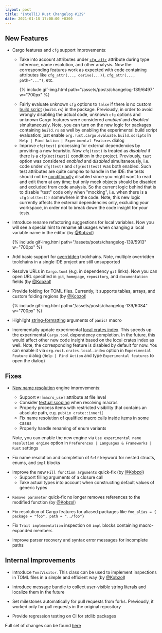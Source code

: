 ```yaml
---
layout: post
title: "IntelliJ Rust Changelog #139"
date: 2021-01-18 17:00:00 +0300
---
```



## New Features

* Cargo features and `cfg` support improvements:
    <!-- https://github.com/intellij-rust/intellij-rust/pull/6497 -->
    * Take into account attributes under [`cfg_attr`](https://doc.rust-lang.org/reference/conditional-compilation.html#the-cfg_attr-attribute) attribute
      during type inference, name resolution, and other analysis.
      Now the corresponding features work as expected with code containing attributes like `cfg_attr(..., derive(...))`, `cfg_attr(..., path="...")`, etc.

      {% include gif-img.html path="/assets/posts/changelog-139/6497" w="700px" %}

    <!-- https://github.com/intellij-rust/intellij-rust/pull/6549 -->
    * Fairly evaluate unknown `cfg` options to `false` if there is no custom [build script](https://doc.rust-lang.org/cargo/reference/build-scripts.html) (`build.rs`) in the package.
      Previously, in order to avoid wrongly disabling the actual code, unknown `cfg` options and unknown Cargo features were considered _enabled_ and _disabled_ simultaneously.
      Note, you can turn on the new logic for packages containing `build.rs` as well by enabling the experimental build script evaluation:
      just enable `org.rust.cargo.evaluate.build.scripts` in `Help | Find Action | Experimental Features` dialog

    <!-- https://github.com/intellij-rust/intellij-rust/pull/6507 -->
    * Improve `cfg(test)` processing for external dependencies by providing a new heuristic.
      Now `cfg(test)` is treated as _disabled_ if there is a `cfg(not(test))` condition in the project.
      Previously, `test` option was considered _enabled_ and _disabled_ simultaneously, i.e. code under `cfg(test)` and `cfg(not(test)` was both enabled.
      Such test attributes are quite complex to handle in the IDE: the tests should not be [conditionally](https://doc.rust-lang.org/reference/conditional-compilation.html) disabled since you might want to read and edit them at any time;
      but only mock objects should be disabled and excluded from code analysis.
      So the current logic behind that is to disable "test" code only when "mocking", i.e. when there is a `cfg(not(test))` somewhere in the code.
      Note, this new logic currently affects the external dependencies only, excluding your workspace, in order not to break down the code insight for your tests.

<!-- https://github.com/intellij-rust/intellij-rust/pull/5913 -->
* Introduce rename refactoring suggestions for local variables.
  Now you will see a special hint to rename all usages when changing a local variable name in the editor (by [@Kobzol])

  {% include gif-img.html path="/assets/posts/changelog-139/5913" w="700px" %}

<!-- https://github.com/intellij-rust/intellij-rust/pull/6582 -->
* Add basic support for [overridden](https://rust-lang.github.io/rustup/overrides.html) toolchains.
  Note, multiple overridden toolchains in a single IDE project are still unsupported

<!-- https://github.com/intellij-rust/intellij-rust/pull/6553 -->
* Resolve URLs in `Cargo.toml` (e.g. in dependency `git` links).
  Now you can open URL specified in `git`, `homepage`, `repository`, and `documentation` fields (by [@Kobzol])

<!-- https://github.com/intellij-rust/intellij-rust/pull/6084 -->
* Provide folding for TOML files. Currently, it supports tables, arrays, and custom folding regions (by [@Kobzol])

  {% include gif-img.html path="/assets/posts/changelog-139/6084" w="700px" %}

<!-- https://github.com/intellij-rust/intellij-rust/pull/6120 -->
* Highlight [string-formatting](https://doc.rust-lang.org/rust-by-example/hello/print/fmt.html) arguments of `panic!` macro

<!-- https://github.com/intellij-rust/intellij-rust/pull/6439 -->
* Incrementally update experimental [local crates index](https://github.com/intellij-rust/intellij-rust/pull/6390).
  This speeds up the experimental `Cargo.toml` dependency completion. In the future, this would affect other new code insight based on the local crates index as well.
  Note, the corresponding feature is disabled by default for now.
  You can enable it via `org.rust.crates.local.index` option in `Experimental Feature` dialog (`Help | Find Action` and type `Experimental features` to open the dialog)

## Fixes

* [New name resolution](https://github.com/intellij-rust/intellij-rust/issues/6217) engine improvements:
    <!-- https://github.com/intellij-rust/intellij-rust/pull/6576 -->
    * Support `#![macro_use]` attribute at file level

    <!-- https://github.com/intellij-rust/intellij-rust/pull/6543 -->
    * Consider [textual scoping](https://doc.rust-lang.org/reference/macros-by-example.html#textual-scope) when resolving macros

    <!-- https://github.com/intellij-rust/intellij-rust/pull/6568 -->
    * Properly process items with restricted visibility that contains an absolute path, e.g. `pub(in crate::inner1)`

    <!-- https://github.com/intellij-rust/intellij-rust/pull/6566 -->
    * Fix name resolution of qualified macro calls inside items in some cases

    <!-- https://github.com/intellij-rust/intellij-rust/pull/6545 -->
    * Properly handle renaming of enum variants

  Note, you can enable the new engine via `Use experimental name resolution engine` option in `Preferences | Languages & Frameworks | Rust` settings

<!-- https://github.com/intellij-rust/intellij-rust/pull/6606 -->
* Fix name resolution and completion of `Self` keyword for nested structs, enums, and `impl` blocks

<!-- https://github.com/intellij-rust/intellij-rust/pull/6613 -->
* Improve the new `Fill function arguments` quick-fix (by [@Kobzol])
    * Support filling arguments of a closure call
    * Take actual types into account when constructing default values of generic types

<!-- https://github.com/intellij-rust/intellij-rust/pull/6515 -->
* `Remove parameter` quick-fix no longer removes references to the modified function (by [@Kobzol])

<!-- https://github.com/intellij-rust/intellij-rust/pull/6574 -->
* Fix resolution of Cargo features for aliased packages like `foo_alias = { package = "foo", path = "../foo"}`

<!-- https://github.com/intellij-rust/intellij-rust/pull/6588 -->
* Fix `Trait implementation` inspection on `impl` blocks containing macro-expanded members

<!-- https://github.com/intellij-rust/intellij-rust/pull/6541 -->
<!-- https://github.com/intellij-rust/intellij-rust/pull/6542 -->
* Improve parser recovery and syntax error messages for incomplete paths

## Internal Improvements

<!-- https://github.com/intellij-rust/intellij-rust/pull/6578 -->
* Introduce `TomlVisitor`. This class can be used to implement inspections in TOML files in a simple and efficient way (by [@Kobzol])

<!-- https://github.com/intellij-rust/intellij-rust/pull/6555 -->
* Introduce message bundle to collect user-visible string literals and localize them in the future

<!-- https://github.com/intellij-rust/intellij-rust/pull/6538 -->
* Set milestones automatically for pull requests from forks. Previously, it worked only for pull requests in the original repository

<!-- https://github.com/intellij-rust/intellij-rust/pull/6534 -->
* Provide regression testing on CI for stdlib packages

Full set of changes can be found [here](https://github.com/intellij-rust/intellij-rust/milestone/47?closed=1)

[@Kobzol]: https://github.com/Kobzol
